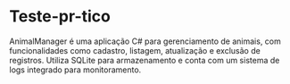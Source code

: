 # Teste-pr-tico
AnimalManager é uma aplicação C# para gerenciamento de animais, com funcionalidades como cadastro, listagem, atualização e exclusão de registros. Utiliza SQLite para armazenamento e conta com um sistema de logs integrado para monitoramento.
